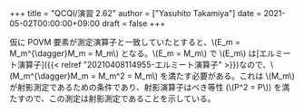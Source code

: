+++
title = "QCQI/演習 2.62"
author = ["Yasuhito Takamiya"]
date = 2021-05-02T00:00:00+09:00
draft = false
+++

仮に POVM 要素が測定演算子と一致していたとすると、\\(E\_m = M\_m^{\dagger}M\_m = M\_m\\) となる。\\(E\_m = M\_m\\) で \\(E\_m\\) は[エルミート演算子]({{< relref "20210408114955-エルミート演算子" >}})なので、\\(M\_m^{\dagger}M\_m = M\_m^2 = M\_m\\) を満たす必要がある。これは \\(M\_m\\) が射影測定であるための条件であり、射影演算子はべき等性 (\\(P^2 = P\\)) を満たすので、この測定は射影測定であることを示している。

